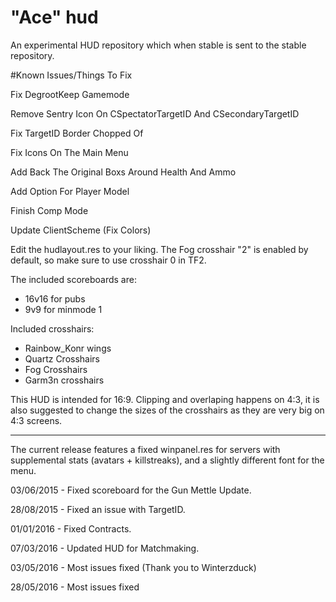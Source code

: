 # "Ace" hud
An experimental HUD repository which when stable is sent to the stable repository.

#Known Issues/Things To Fix

Fix DegrootKeep Gamemode 

Remove Sentry Icon On CSpectatorTargetID And CSecondaryTargetID

Fix TargetID Border Chopped Of

Fix Icons On The Main Menu

Add Back The Original Boxs Around Health And Ammo

Add Option For Player Model

Finish Comp Mode

Update ClientScheme (Fix Colors)


Edit the hudlayout.res to your liking. The Fog crosshair "2" is enabled by default, so make sure to use crosshair 0 in TF2.  

The included scoreboards are:
* 16v16 for pubs 
* 9v9 for minmode 1

Included crosshairs:

* Rainbow_Konr wings
* Quartz Crosshairs
* Fog Crosshairs
* Garm3n crosshairs

This HUD is intended for 16:9. Clipping and overlaping happens on 4:3, it is also suggested to change the sizes of the crosshairs as they are very big on 4:3 screens.

------

The current release features a fixed winpanel.res for servers with supplemental stats (avatars + killstreaks), and a slightly different font for the menu. 

03/06/2015 - Fixed scoreboard for the Gun Mettle Update.

28/08/2015 - Fixed an issue with TargetID.

01/01/2016 - Fixed Contracts.

07/03/2016 - Updated HUD for Matchmaking.

03/05/2016 - Most issues fixed (Thank you to Winterzduck)

28/05/2016 - Most issues fixed
